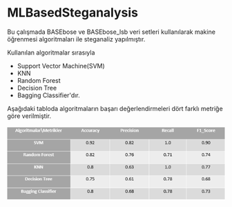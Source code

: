# MLBasedSteganalysis

Bu çalışmada BASEbose ve BASEbose_lsb veri setleri kullanılarak makine öğrenmesi algoritmaları ile steganaliz yapılmıştır.

Kullanılan algoritmalar sırasıyla
* Support Vector Machine(SVM)
* KNN
* Random Forest
* Decision Tree
* Bagging Classifier'dır.

Aşağıdaki tabloda algoritmaların başarı değerlendirmeleri dört farklı metriğe göre verilmiştir.




![Algoritmaların Karşılaştırılması](https://github.com/mervenurerdogan/MLBasedSteganalysis/blob/main/Tablo2.png)
